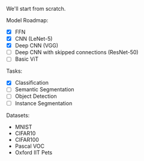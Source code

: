 We'll start from scratch.

Model Roadmap:
- [X] FFN 
- [X] CNN (LeNet-5)
- [X] Deep CNN (VGG)
- [ ] Deep CNN with skipped connections (ResNet-50)
- [ ] Basic ViT

Tasks:
- [X] Classification
- [ ] Semantic Segmentation
- [ ] Object Detection
- [ ] Instance Segmentation

Datasets:
- MNIST
- CIFAR10
- CIFAR100
- Pascal VOC
- Oxford IIT Pets